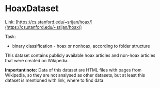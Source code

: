 # HoaxDataset

Link: [https://cs.stanford.edu/~srijan/hoax/](https://cs.stanford.edu/~srijan/hoax/)

Task:
* binary classification - hoax or nonhoax, according to folder structure

This dataset contains publicly available hoax articles and non-hoax articles that were created on Wikipedia.

**Important note:** Data of this dataset are HTML files with pages from Wikipedia, so they are not analysed as other datasets, but at least this dataset is mentioned with link, where to find data.
